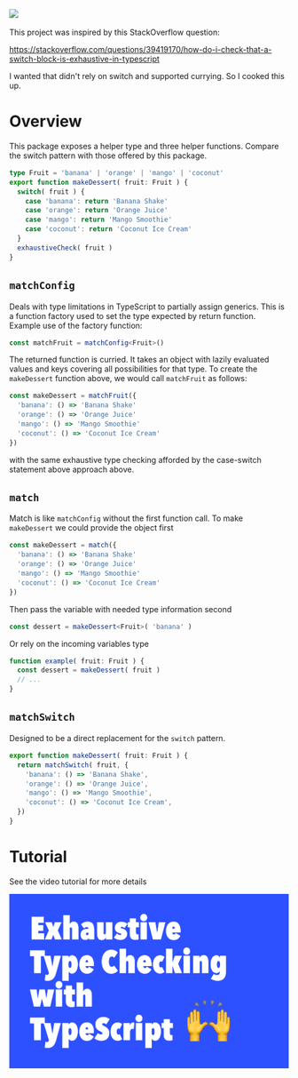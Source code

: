 
<img src="https://raw.githubusercontent.com/babakness/exhaustive-literal-type-checking/master/.github/images/animation.gif" />

This project was inspired by this StackOverflow question:

https://stackoverflow.com/questions/39419170/how-do-i-check-that-a-switch-block-is-exhaustive-in-typescript

I wanted that didn't rely on switch and supported currying. So I cooked this up.

# Overview

This package exposes a helper type and three helper functions. Compare the switch pattern with those offered by this package.

```ts
type Fruit = 'banana' | 'orange' | 'mango' | 'coconut'
export function makeDessert( fruit: Fruit ) {
  switch( fruit ) {
    case 'banana': return 'Banana Shake'
    case 'orange': return 'Orange Juice'
    case 'mango': return 'Mango Smoothie'
    case 'coconut': return 'Coconut Ice Cream'
  }
  exhaustiveCheck( fruit )
}
```

## `matchConfig`

Deals with type limitations in TypeScript to partially assign generics. This is a function factory used to set the type expected by return function. Example use of the factory function:

```ts
const matchFruit = matchConfig<Fruit>()
```

The returned function is curried. It takes an object with lazily evaluated values and keys covering all possibilities for that type. To create the `makeDessert` function above, we would call `matchFruit` as follows:

```ts
const makeDessert = matchFruit({
  'banana': () => 'Banana Shake'
  'orange': () => 'Orange Juice'
  'mango': () => 'Mango Smoothie'
  'coconut': () => 'Coconut Ice Cream'
})
```

with the same exhaustive type checking afforded by the case-switch statement above approach above.

## `match`

Match is like `matchConfig` without the first function call. To make `makeDessert` we could provide the object first

```ts
const makeDessert = match({
  'banana': () => 'Banana Shake'
  'orange': () => 'Orange Juice'
  'mango': () => 'Mango Smoothie'
  'coconut': () => 'Coconut Ice Cream'
})
```

Then pass the variable with needed type information second

```ts
const dessert = makeDessert<Fruit>( 'banana' )
```

Or rely on the incoming variables type

```ts
function example( fruit: Fruit ) {
  const dessert = makeDessert( fruit )
  // ...
}
```

## `matchSwitch`

Designed to be a direct replacement for the `switch` pattern. 

```ts
export function makeDessert( fruit: Fruit ) {
  return matchSwitch( fruit, {
    'banana': () => 'Banana Shake',
    'orange': () => 'Orange Juice',
    'mango': () => 'Mango Smoothie',
    'coconut': () => 'Coconut Ice Cream',
  })
}
```

# Tutorial

See the video tutorial for more details

[![Tutorial on YouTube](https://raw.githubusercontent.com/babakness/exhaustive-type-checking/master/.github/images/video-image.png)](https://www.youtube.com/watch?v=SexXTM70w-M)

